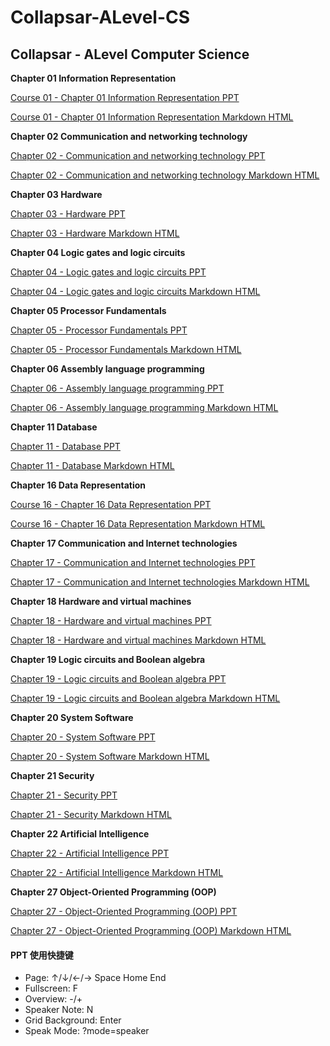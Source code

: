 # Collapsar-ALevel-CS

## Collapsar - ALevel Computer Science

**Chapter 01 Information Representation**

[Course 01 - Chapter 01 Information Representation PPT](http://ppt.yuketang.net/alevel/ALevel-CS-Chapter-01-Information-Representation/ALevel-CS-Chapter-01-Information-Representation.html#slide=1)

[Course 01 - Chapter 01 Information Representation Markdown HTML](http://ppt.yuketang.net/alevel/ALevel-CS-Chapter-01-Information-Representation.html)

**Chapter 02 Communication and networking technology**

[Chapter 02 - Communication and networking technology PPT](http://ppt.yuketang.net/alevel/ALevel-CS-Chapter-02-Communication-and-networking-technologies/ALevel-CS-Chapter-02-Communication-and-networking-technologies.html)

[Chapter 02 - Communication and networking technology Markdown HTML](http://ppt.yuketang.net/alevel/ALevel-CS-Chapter-02-Communication-and-networking-technologies.html)

**Chapter 03 Hardware**

[Chapter 03 - Hardware PPT](http://ppt.yuketang.net/alevel/ALevel-CS-Chapter-03-Hardware/ALevel-CS-Chapter-03-Hardware.html)

[Chapter 03 - Hardware Markdown HTML](http://ppt.yuketang.net/alevel/ALevel-CS-Chapter-03-Hardware.html)

**Chapter 04 Logic gates and logic circuits**

[Chapter 04 - Logic gates and logic circuits PPT](http://ppt.yuketang.net/alevel/ALevel-CS-Chapter-04-Logic-gates-and-logic-circuits/ALevel-CS-Chapter-04-Logic-gates-and-logic-circuits.html)

[Chapter 04 - Logic gates and logic circuits Markdown HTML](http://ppt.yuketang.net/alevel/ALevel-CS-Chapter-04-Logic-gates-and-logic-circuits.html)

**Chapter 05 Processor Fundamentals**

[Chapter 05 - Processor Fundamentals PPT](http://ppt.yuketang.net/alevel/ALevel-CS-Chapter-05-Processor-Fundamentals/ALevel-CS-Chapter-05-Processor-Fundamentals.html)

[Chapter 05 - Processor Fundamentals Markdown HTML](http://ppt.yuketang.net/alevel/ALevel-CS-Chapter-05-Processor-Fundamentals.html)

**Chapter 06 Assembly language programming**

[Chapter 06 - Assembly language programming PPT](http://ppt.yuketang.net/alevel/ALevel-CS-Chapter-06-Assembly-language-programming/ALevel-CS-Chapter-06-Assembly-language-programming.html)

[Chapter 06 - Assembly language programming Markdown HTML](http://ppt.yuketang.net/alevel/ALevel-CS-Chapter-06-Assembly-language-programming.html)

**Chapter 11 Database**

[Chapter 11 - Database PPT](http://ppt.yuketang.net/alevel/ALevel-CS-Chapter-11-Database/ALevel-CS-Chapter-11-Database.html)

[Chapter 11 - Database Markdown HTML](http://ppt.yuketang.net/alevel/ALevel-CS-Chapter-11-Database.html)

**Chapter 16 Data Representation**

[Course 16 - Chapter 16 Data Representation PPT](http://ppt.yuketang.net/alevel/ALevel-CS-Chapter-16-Data-Representation/ALevel-CS-Chapter-16-Data-Representation.html)

[Course 16 - Chapter 16 Data Representation Markdown HTML](http://ppt.yuketang.net/alevel/ALevel-CS-Chapter-16-Data-Representation.html)

**Chapter 17 Communication and Internet technologies**

[Chapter 17 - Communication and Internet technologies PPT](http://ppt.yuketang.net/alevel/ALevel-CS-Chapter-17-Communication-and-Internet-technologies/ALevel-CS-Chapter-17-Communication-and-Internet-technologies.html#slide=1)

[Chapter 17 - Communication and Internet technologies Markdown HTML](http://ppt.yuketang.net/alevel/ALevel-CS-Chapter-17-Communication-and-Internet-technologies.html)

**Chapter 18 Hardware and virtual machines**

[Chapter 18 - Hardware and virtual machines PPT](http://ppt.yuketang.net/alevel/ALevel-CS-Chapter-18-Hardware-and-virtual-machines/ALevel-CS-Chapter-18-Hardware-and-virtual-machines.html)

[Chapter 18 - Hardware and virtual machines Markdown HTML](http://ppt.yuketang.net/alevel/ALevel-CS-Chapter-18-Hardware-and-virtual-machines.html)

**Chapter 19 Logic circuits and Boolean algebra**

[Chapter 19 - Logic circuits and Boolean algebra PPT](http://ppt.yuketang.net/alevel/ALevel-CS-Chapter-19%E2%80%93Logic-circuits-and-Boolean-algebra/ALevel-CS-Chapter-19%E2%80%93Logic-circuits-and-Boolean-algebra.html)

[Chapter 19 - Logic circuits and Boolean algebra Markdown HTML](http://ppt.yuketang.net/alevel/ALevel-CS-Chapter-19%E2%80%93Logic-circuits-and-Boolean-algebra.html)

**Chapter 20 System Software**

[Chapter 20 - System Software PPT](http://ppt.yuketang.net/alevel/ALevel-CS-Chapter-20-System-Software/ALevel-CS-Chapter-20-System-Software.html)

[Chapter 20 - System Software Markdown HTML](http://ppt.yuketang.net/alevel/ALevel-CS-Chapter-20-System-Software.html)

**Chapter 21 Security**

[Chapter 21 - Security PPT](http://ppt.yuketang.net/alevel/ALevel-CS-Chapter-21-Security/ALevel-CS-Chapter-21-Security.html)

[Chapter 21 - Security Markdown HTML](http://ppt.yuketang.net/alevel/ALevel-CS-Chapter-21-Security.html)

**Chapter 22 Artificial Intelligence**

[Chapter 22 - Artificial Intelligence PPT](http://ppt.yuketang.net/alevel/ALevel-CS-Chapter-22-Artificial-Intelligence/ALevel-CS-Chapter-22-Artificial-Intelligence.html#slide=1)

[Chapter 22 - Artificial Intelligence Markdown HTML](http://ppt.yuketang.net/alevel/ALevel-CS-Chapter-22-Artificial-Intelligence.html)

**Chapter 27 Object-Oriented Programming (OOP)**

[Chapter 27 - Object-Oriented Programming (OOP) PPT](http://ppt.yuketang.net/alevel/ALevel-CS-Chapter-27-Object-Oriented-Programming-OOP/ALevel-CS-Chapter-27-Object-Oriented-Programming-OOP.html#slide=1)

[Chapter 27 - Object-Oriented Programming (OOP) Markdown HTML](http://ppt.yuketang.net/alevel/ALevel-CS-Chapter-27-Object-Oriented-Programming-OOP.html)

#### PPT 使用快捷键

* Page: ↑/↓/←/→ Space Home End
* Fullscreen: F
* Overview: -/+
* Speaker Note: N
* Grid Background: Enter
* Speak Mode: ?mode=speaker
